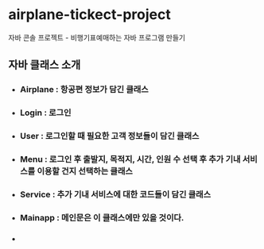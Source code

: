 # airplane-tickect-project  
자바 콘솔 프로젝트 - 비행기표예매하는 자바 프로그램 만들기

## 자바 클래스 소개
- ### Airplane : 항공편   정보가   담긴   클래스
- ### Login : 로그인
- ### User : 로그인할    때   필요한    고객   정보들이    담긴   클래스
- ### Menu : 로그인   후   출발지, 목적지, 시간, 인원    수   선택   후   추가   기내    서비스를    이용할 건지   선택하는   클래스
- ### Service :  추가   기내    서비스에    대한   코드들이    담긴    클래스
- ### Mainapp : 메인문은   이   클래스에만    있을   것이다.

- ###
